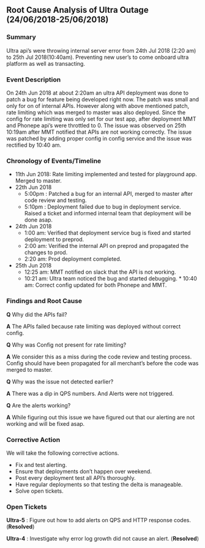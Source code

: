 ## Root Cause Analysis of Ultra Outage (24/06/2018-25/06/2018)

### Summary
Ultra api’s were throwing internal server error from 24th Jul 2018 (2:20 am) to 25th Jul 2018(10:40am). Preventing new user’s to come onboard ultra platform as well as transacting.

### Event Description
On 24th Jun 2018 at about 2:20am an ultra API deployment was done to patch a bug for feature being developed right now. The patch was small and only for on of internal APIs. However along with above mentioned patch, rate limiting which was merged to master was also deployed. Since the config for rate limiting was only set for our test app, after deployment MMT and Phonepe api’s were throttled to 0.
The issue was observed on 25th 10:19am after MMT notified that APIs are not working correctly. The issue was patched by adding proper config in config service and the issue was rectified by 10:40 am.

### Chronology of Events/Timeline
* 11th Jun 2018: Rate limiting implemented and tested for playground app. Merged to master.
* 22th Jun 2018
    * 5:00pm : Patched a bug for an internal API, merged to master after code review and testing.
    * 5:10pm : Deployment failed due to bug in deployment service. Raised a ticket and informed
internal team that deployment will be done asap.
* 24th Jun 2018
    * 1:00 am: Verified that deployment service bug is fixed and started deployment to preprod.
    * 2:00 am: Verified the internal API on preprod and propagated the changes to prod.
    * 2:20 am: Prod deployment completed.
* 25th Jun 2018
    * 12:25 am: MMT notified on slack that the API is not working.
    * 10:21 am: Ultra team noticed the bug and started debugging. * 10:40 am: Correct config updated for both Phonepe and MMT.

### Findings and Root Cause
**Q** Why did the APIs fail?

**A** The APIs failed because rate limiting was deployed without correct config.

**Q** Why was Config not present for rate limiting?

**A** We consider this as a miss during the code review and testing process. Config should have been propagated for all merchant’s before the code was merged to master.

**Q** Why was the issue not detected earlier?

**A** There was a dip in QPS numbers. And Alerts were not triggered.

**Q** Are the alerts working?

**A** While figuring out this issue we have figured out that our alerting are not working and will be fixed asap.

### Corrective Action
We will take the following corrective actions.
* Fix and test alerting.
* Ensure that deployments don’t happen over weekend.
* Post every deployment test all API’s thoroughly.
* Have regular deployments so that testing the delta is manageable.
* Solve open tickets.

### Open Tickets
**Ultra-5** : Figure out how to add alerts on QPS and HTTP response codes. (**Resolved**)

**Ultra-4** : Investigate why error log growth did not cause an alert. (**Resolved**)
